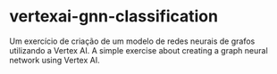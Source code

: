 # vertexai-gnn-classification
Um exercício de criação de um modelo de redes neurais de grafos utilizando a Vertex AI. A simple exercise about creating a graph neural network using Vertex AI.
